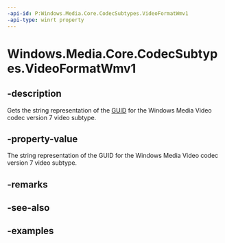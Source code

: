```yaml
---
-api-id: P:Windows.Media.Core.CodecSubtypes.VideoFormatWmv1
-api-type: winrt property
---
```


<!-- Property syntax.
public string VideoFormatWmv1 { get; }
-->

# Windows.Media.Core.CodecSubtypes.VideoFormatWmv1

## -description
Gets the string representation of the [GUID](/windows/win32/api/guiddef/ns-guiddef-guid) for the Windows Media Video codec version 7 video subtype.

## -property-value
The string representation of the GUID for the Windows Media Video codec version 7 video subtype.

## -remarks

## -see-also

## -examples

